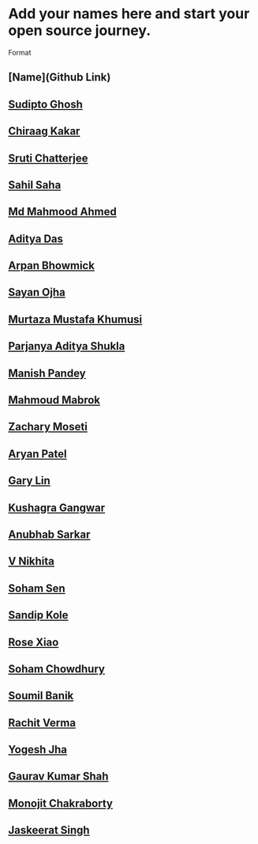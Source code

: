 # Add your names here and start your open source journey.

Format

## [Name](Github Link)

## [Sudipto Ghosh](https://github.com/pydevsg/)

## [Chiraag Kakar](https://github.com/chiraag-kakar/)

## [Sruti Chatterjee](https://github.com/sruti2024)

## [Sahil Saha](https://github.com/sahilsaha7773/)

## [Md Mahmood Ahmed](https://github.com/mahmood199/)

## [Aditya Das](https://github.com/AdityaDas2101/)

## [Arpan Bhowmick](https://github.com/arpanb8907/)

## [Sayan Ojha](https://github.com/sayan2203/)

## [Murtaza Mustafa Khumusi](https://github.com/murtaza1112/)

## [Parjanya Aditya Shukla](https://github.com/parjanyaacoder)

## [Manish Pandey](https://github.com/InvincibleNobita)

## [Mahmoud Mabrok](https://github.com/MahmoudMabrok)

## [Zachary Moseti](https://github.com/ZachyDev)

## [Aryan Patel](https://github.com/patelaryan7751/)

## [Gary Lin](https://github.com/tgoscray)

## [Kushagra Gangwar](https://github.com/kushagragangwarr/)

## [Anubhab Sarkar](https://github.com/anubhab1710/)

## [V Nikhita](https://github.com/Nikhita28)

## [Soham Sen](https://github.com/NuclearCactus)

## [Sandip Kole](https://github.com/maihunsandip)

## [Rose Xiao](https://github.com/Rozie733)

## [Soham Chowdhury](https://github.com/code-soham/)

## [Soumil Banik](https://github.com/Soumil-Banik)

## [Rachit Verma](https://github.com/rachit23)

## [Yogesh Jha](https://github.com/hound77)

## [Gaurav Kumar Shah](https://github.com/GaurKS)

## [Monojit Chakraborty](https://github.com/mcmonojit)

## [Jaskeerat Singh](https://github.com/Jassi10000)

